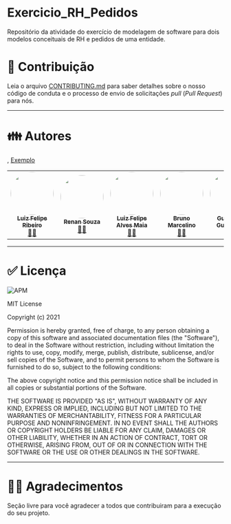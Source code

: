 # Exercicio_RH_Pedidos
Repositório da atividade do exercício de modelagem de software para dois modelos conceituais de RH e pedidos de uma entidade.
# :mega: Contribuição

Leia o arquivo [CONTRIBUTING.md](CONTRIBUTING.md) para saber detalhes sobre o nosso código de conduta e o processo de envio de solicitações *pull* (*Pull Request*) para nós.


----------------------------------------------------------------------------------


# :family: Autores
,
[Exemplo](https://github.com/testing-library/react-testing-library#contributors)

<table>
    <tr>
         <td align="center"><a href="https://github.com/luizfelipe9"><img style="border-radius: 50%;"
                    src="https://avatars.githubusercontent.com/u/89615294?v=4"
                    width="100px;" alt="" /><br /><sub><b>Luiz Felipe Ribeiro</b></sub></a><br /><a
                href="https://github.com/luizfelipe9" title="LuizFelipeRibeiro">👨‍🚀</a></td>
	<td align="center"><a href="https://github.com/Renansousa27"><img style="border-radius: 50%;"
                    src="https://avatars.githubusercontent.com/u/90460786?v=4"
                    width="100px;" alt="" /><br /><sub><b>Renan Souza</b></sub></a><br /><a
                href="https://github.com/luizfelipe9" title="RenanSouza">👨‍🚀</a></td>
        <td align="center"><a href="https://github.com/LuizFelipeAlvesMaia"><img style="border-radius: 50%;"
                    src="https://avatars.githubusercontent.com/u/71887325?v=4"
                    width="100px;" alt="" /><br /><sub><b>Luiz Felipe Alves Maia</b></sub></a><br /><a
                href="https://github.com/LuizFelipeAlvesMaia/" title="Luiz Felipe Alves Maia">👨‍🚀</a></td>
        <td align="center"><a href="https://github.com/BrunoMarcelinoEustaquioAssis"><img style="border-radius: 50%;"
                    src="https://avatars.githubusercontent.com/u/90558795?v=4" width="100px;"
                    alt="" /><br /><sub><b>Bruno Marcelino</b></sub></a><br /><a href="https://github.com/BrunoMarcelinoEustaquioAssis/"
                title="Bruno Marcelino">👨‍🚀</a></td>
        <td align="center"><a href="https://github.com/guilhermeguimaraesn"><img style="border-radius: 50%;"
                    src="https://avatars.githubusercontent.com/u/90528608?v=4" width="100px;"
                    alt="" /><br /><sub><b>Guilherme Guimarães</b></sub></a><br /><a href="https://github.com/guilhermeguimaraesn/"
                title="Guilherme Guimarães">👨‍🚀</a></td>
        <td align="center"><a href="https://github.com/Pupsnanda?tab=repositories"><img style="border-radius: 50%;"
                    src="https://avatars.githubusercontent.com/u/92553645?v=4" width="100px;"
                    alt="" /><br /><sub><b>Fernanda Lobato</b></sub></a><br /><a href="https://github.com/Pupsnanda?tab=repositories/"
                title="Fernanda Lobato">👨‍🚀</a></td>
    </tr>
</table>

----------------------------------------------------------------------------------


# ✅ Licença
![APM](https://img.shields.io/apm/l/react)

MIT License

Copyright (c) 2021 

Permission is hereby granted, free of charge, to any person obtaining a copy
of this software and associated documentation files (the "Software"), to deal
in the Software without restriction, including without limitation the rights
to use, copy, modify, merge, publish, distribute, sublicense, and/or sell
copies of the Software, and to permit persons to whom the Software is
furnished to do so, subject to the following conditions:

The above copyright notice and this permission notice shall be included in all
copies or substantial portions of the Software.

THE SOFTWARE IS PROVIDED "AS IS", WITHOUT WARRANTY OF ANY KIND, EXPRESS OR
IMPLIED, INCLUDING BUT NOT LIMITED TO THE WARRANTIES OF MERCHANTABILITY,
FITNESS FOR A PARTICULAR PURPOSE AND NONINFRINGEMENT. IN NO EVENT SHALL THE
AUTHORS OR COPYRIGHT HOLDERS BE LIABLE FOR ANY CLAIM, DAMAGES OR OTHER
LIABILITY, WHETHER IN AN ACTION OF CONTRACT, TORT OR OTHERWISE, ARISING FROM,
OUT OF OR IN CONNECTION WITH THE SOFTWARE OR THE USE OR OTHER DEALINGS IN THE
SOFTWARE.


----------------------------------------------------------------------------------

	

# 🧑‍🏫 Agradecimentos

Seção livre para você agradecer a todos que contribuiram para a execução do seu projeto.
